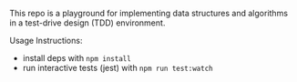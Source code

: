 This repo is a playground for implementing data structures and algorithms in a test-drive design (TDD) environment.

Usage Instructions:

- install deps with `npm install`
- run interactive tests (jest) with `npm run test:watch`
